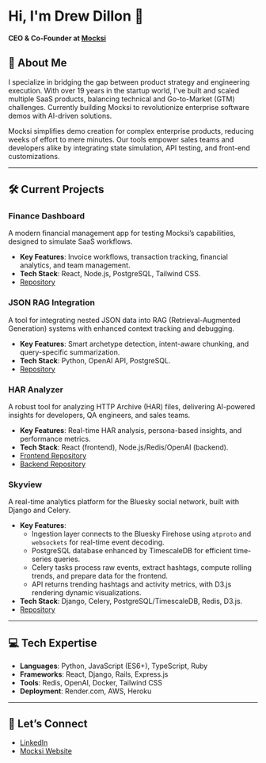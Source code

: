 # Hi, I'm Drew Dillon 👋  
**CEO & Co-Founder at [Mocksi](https://mocksi.ai)**  

## 🚀 About Me  
I specialize in bridging the gap between product strategy and engineering execution. With over 19 years in the startup world, I've built and scaled multiple SaaS products, balancing technical and Go-to-Market (GTM) challenges. Currently building Mocksi to revolutionize enterprise software demos with AI-driven solutions.

Mocksi simplifies demo creation for complex enterprise products, reducing weeks of effort to mere minutes. Our tools empower sales teams and developers alike by integrating state simulation, API testing, and front-end customizations.

---

## 🛠️ Current Projects  

### **Finance Dashboard**  
A modern financial management app for testing Mocksi’s capabilities, designed to simulate SaaS workflows.  
- **Key Features**: Invoice workflows, transaction tracking, financial analytics, and team management.  
- **Tech Stack**: React, Node.js, PostgreSQL, Tailwind CSS.  
- [Repository](https://github.com/Mocksi/finance-dashboard/)  

### **JSON RAG Integration**  
A tool for integrating nested JSON data into RAG (Retrieval-Augmented Generation) systems with enhanced context tracking and debugging.  
- **Key Features**: Smart archetype detection, intent-aware chunking, and query-specific summarization.  
- **Tech Stack**: Python, OpenAI API, PostgreSQL.  
- [Repository](https://github.com/Mocksi/json-rag)  

### **HAR Analyzer**  
A robust tool for analyzing HTTP Archive (HAR) files, delivering AI-powered insights for developers, QA engineers, and sales teams.  
- **Key Features**: Real-time HAR analysis, persona-based insights, and performance metrics.  
- **Tech Stack**: React (frontend), Node.js/Redis/OpenAI (backend).  
- [Frontend Repository](https://github.com/Mocksi/har-analyzer-frontend)  
- [Backend Repository](https://github.com/Mocksi/har-analyzer-backend)  

### **Skyview**  
A real-time analytics platform for the Bluesky social network, built with Django and Celery.  
- **Key Features**:  
  - Ingestion layer connects to the Bluesky Firehose using `atproto` and `websockets` for real-time event decoding.  
  - PostgreSQL database enhanced by TimescaleDB for efficient time-series queries.  
  - Celery tasks process raw events, extract hashtags, compute rolling trends, and prepare data for the frontend.  
  - API returns trending hashtags and activity metrics, with D3.js rendering dynamic visualizations.  
- **Tech Stack**: Django, Celery, PostgreSQL/TimescaleDB, Redis, D3.js.  
- [Repository](https://github.com/drewtang/skyview)  

---

## 💻 Tech Expertise  
- **Languages**: Python, JavaScript (ES6+), TypeScript, Ruby  
- **Frameworks**: React, Django, Rails, Express.js  
- **Tools**: Redis, OpenAI, Docker, Tailwind CSS  
- **Deployment**: Render.com, AWS, Heroku  

---

## 🤝 Let’s Connect  
- [LinkedIn](https://www.linkedin.com/in/drewdil/)  
- [Mocksi Website](https://mocksi.ai)  
